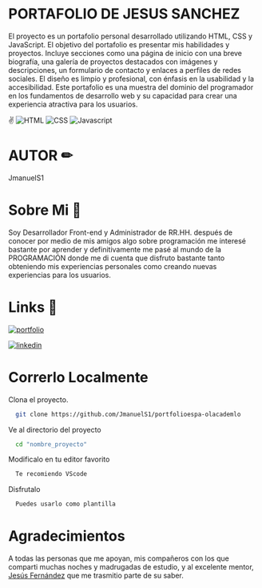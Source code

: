 # PORTAFOLIO DE JESUS SANCHEZ

El proyecto es un portafolio personal desarrollado utilizando HTML, CSS y JavaScript. El objetivo del portafolio es presentar mis habilidades y proyectos. Incluye secciones como una página de inicio con una breve biografía, una galería de proyectos destacados con imágenes y descripciones, un formulario de contacto y enlaces a perfiles de redes sociales. El diseño es limpio y profesional, con énfasis en la usabilidad y la accesibilidad. Este portafolio es una muestra del dominio del programador en los fundamentos de desarrollo web y su capacidad para crear una experiencia atractiva para los usuarios.

 ✌  ![HTML](https://img.shields.io/badge/Lenguaje-HTML-red) ![CSS](https://img.shields.io/badge/Lenguaje-CSS-blue) ![Javascript](https://img.shields.io/badge/Lenguaje-Javascript-yellow)
  



# AUTOR ✏

JmanuelS1




# Sobre Mi 🚀

Soy Desarrollador Front-end y Administrador de RR.HH. después de conocer por medio de mis amigos algo sobre programación me interesé bastante por aprender y definitivamente me pasé al mundo de la PROGRAMACIÓN donde me di cuenta que disfruto bastante tanto obteniendo mis experiencias personales como creando nuevas experiencias para los usuarios.


# Links 🔗

[![portfolio](https://img.shields.io/badge/my_portfolio-000?style=for-the-badge&logo=ko-fi&logoColor=white)](https://portafolio-jms.netlify.app)

[![linkedin](https://img.shields.io/badge/linkedin-0A66C2?style=for-the-badge&logo=linkedin&logoColor=white)](https://www.linkedin.com/in/jes%C3%BAs-manuel-s%C3%A1nchez-6a925318a/)


# Correrlo Localmente

Clona el proyecto.

```bash
  git clone https://github.com/JmanuelS1/portfolioespa-olacademlo
```

Ve al directorio del proyecto

```bash
  cd "nombre_proyecto"
```

Modificalo en tu editor favorito

```bash
  Te recomiendo VScode
```

Disfrutalo

```bash
  Puedes usarlo como plantilla
```

# Agradecimientos

A todas las personas que me apoyan, mis compañeros con los que comparti muchas noches y madrugadas de estudio, y al excelente mentor, [Jesús Fernández](https://jsfdz.com/) que me trasmitio parte de su saber.






